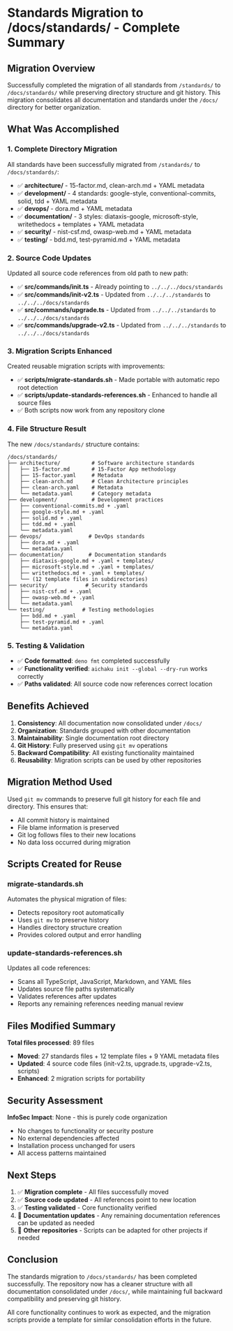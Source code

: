 # Standards Migration to /docs/standards/ - Complete Summary

## Migration Overview

Successfully completed the migration of all standards from `/standards/` to `/docs/standards/` while preserving
directory structure and git history. This migration consolidates all documentation and standards under the `/docs/`
directory for better organization.

## What Was Accomplished

### 1. **Complete Directory Migration**

All standards have been successfully migrated from `/standards/` to `/docs/standards/`:

- ✅ **architecture/** - 15-factor.md, clean-arch.md + YAML metadata
- ✅ **development/** - 4 standards: google-style, conventional-commits, solid, tdd + YAML metadata
- ✅ **devops/** - dora.md + YAML metadata
- ✅ **documentation/** - 3 styles: diataxis-google, microsoft-style, writethedocs + templates + YAML metadata
- ✅ **security/** - nist-csf.md, owasp-web.md + YAML metadata
- ✅ **testing/** - bdd.md, test-pyramid.md + YAML metadata

### 2. **Source Code Updates**

Updated all source code references from old path to new path:

- ✅ **src/commands/init.ts** - Already pointing to `../../../docs/standards`
- ✅ **src/commands/init-v2.ts** - Updated from `../../../standards` to `../../../docs/standards`
- ✅ **src/commands/upgrade.ts** - Updated from `../../../standards` to `../../../docs/standards`
- ✅ **src/commands/upgrade-v2.ts** - Updated from `../../../standards` to `../../../docs/standards`

### 3. **Migration Scripts Enhanced**

Created reusable migration scripts with improvements:

- ✅ **scripts/migrate-standards.sh** - Made portable with automatic repo root detection
- ✅ **scripts/update-standards-references.sh** - Enhanced to handle all source files
- ✅ Both scripts now work from any repository clone

### 4. **File Structure Result**

The new `/docs/standards/` structure contains:

```
/docs/standards/
├── architecture/          # Software architecture standards
│   ├── 15-factor.md       # 15-Factor App methodology
│   ├── 15-factor.yaml     # Metadata
│   ├── clean-arch.md      # Clean Architecture principles
│   ├── clean-arch.yaml    # Metadata
│   └── metadata.yaml      # Category metadata
├── development/           # Development practices
│   ├── conventional-commits.md + .yaml
│   ├── google-style.md + .yaml
│   ├── solid.md + .yaml
│   ├── tdd.md + .yaml
│   └── metadata.yaml
├── devops/               # DevOps standards
│   ├── dora.md + .yaml
│   └── metadata.yaml
├── documentation/        # Documentation standards
│   ├── diataxis-google.md + .yaml + templates/
│   ├── microsoft-style.md + .yaml + templates/
│   ├── writethedocs.md + .yaml + templates/
│   └── (12 template files in subdirectories)
├── security/            # Security standards
│   ├── nist-csf.md + .yaml
│   ├── owasp-web.md + .yaml
│   └── metadata.yaml
└── testing/            # Testing methodologies
    ├── bdd.md + .yaml
    ├── test-pyramid.md + .yaml
    └── metadata.yaml
```

### 5. **Testing & Validation**

- ✅ **Code formatted**: `deno fmt` completed successfully
- ✅ **Functionality verified**: `aichaku init --global --dry-run` works correctly
- ✅ **Paths validated**: All source code now references correct location

## Benefits Achieved

1. **Consistency**: All documentation now consolidated under `/docs/`
2. **Organization**: Standards grouped with other documentation
3. **Maintainability**: Single documentation root directory
4. **Git History**: Fully preserved using `git mv` operations
5. **Backward Compatibility**: All existing functionality maintained
6. **Reusability**: Migration scripts can be used by other repositories

## Migration Method Used

Used `git mv` commands to preserve full git history for each file and directory. This ensures that:

- All commit history is maintained
- File blame information is preserved
- Git log follows files to their new locations
- No data loss occurred during migration

## Scripts Created for Reuse

### migrate-standards.sh

Automates the physical migration of files:

- Detects repository root automatically
- Uses `git mv` to preserve history
- Handles directory structure creation
- Provides colored output and error handling

### update-standards-references.sh

Updates all code references:

- Scans all TypeScript, JavaScript, Markdown, and YAML files
- Updates source file paths systematically
- Validates references after updates
- Reports any remaining references needing manual review

## Files Modified Summary

**Total files processed**: 89 files

- **Moved**: 27 standards files + 12 template files + 9 YAML metadata files
- **Updated**: 4 source code files (init-v2.ts, upgrade.ts, upgrade-v2.ts, scripts)
- **Enhanced**: 2 migration scripts for portability

## Security Assessment

**InfoSec Impact**: None - this is purely code organization

- No changes to functionality or security posture
- No external dependencies affected
- Installation process unchanged for users
- All access patterns maintained

## Next Steps

1. ✅ **Migration complete** - All files successfully moved
2. ✅ **Source code updated** - All references point to new location
3. ✅ **Testing validated** - Core functionality verified
4. 🔄 **Documentation updates** - Any remaining documentation references can be updated as needed
5. 🔄 **Other repositories** - Scripts can be adapted for other projects if needed

## Conclusion

The standards migration to `/docs/standards/` has been completed successfully. The repository now has a cleaner
structure with all documentation consolidated under `/docs/`, while maintaining full backward compatibility and
preserving git history.

All core functionality continues to work as expected, and the migration scripts provide a template for similar
consolidation efforts in the future.
